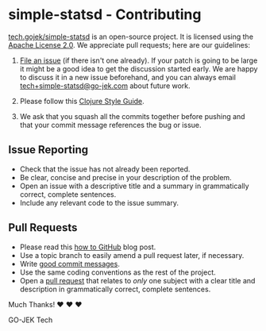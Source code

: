 # simple-statsd - Contributing

[tech.gojek/simple-statsd](https://clojars.org/tech.gojek/simple-statsd) is an open-source
project. It is licensed using the [Apache License 2.0][1]. We appreciate pull 
requests; here are our guidelines:

1.  [File an issue][2] 
    (if there isn't one already). If your patch
    is going to be large it might be a good idea to get the
    discussion started early.  We are happy to discuss it in a
    new issue beforehand, and you can always email
    <tech+simple-statsd@go-jek.com> about future work.

2.  Please follow this [Clojure Style Guide][3].

3.  We ask that you squash all the commits together before
    pushing and that your commit message references the bug or issue.

## Issue Reporting
- Check that the issue has not already been reported.
- Be clear, concise and precise in your description of the problem.
- Open an issue with a descriptive title and a summary in grammatically correct,
  complete sentences.
- Include any relevant code to the issue summary.

## Pull Requests
- Please read this [how to GitHub][4] blog post.
- Use a topic branch to easily amend a pull request later, if necessary.
- Write [good commit messages][5].
- Use the same coding conventions as the rest of the project.
- Open a [pull request][6] that relates to *only* one subject with a clear title
  and description in grammatically correct, complete sentences.

Much Thanks! ❤ ❤ ❤

GO-JEK Tech

[1]: http://www.apache.org/licenses/LICENSE-2.0
[2]: https://github.com/gojektech/simple-statsd/issues
[3]: https://github.com/bbatsov/clojure-style-guide
[4]: http://gun.io/blog/how-to-github-fork-branch-and-pull-request
[5]: http://tbaggery.com/2008/04/19/a-note-about-git-commit-messages.html
[6]: https://help.github.com/articles/using-pull-requests
